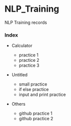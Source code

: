 # NLP_Training
  NLP Training records
  
### Index
- Calculator
  - practice 1
  - practice 2
  - practice 3
  
- Untitled
  - small practice
  - if else practice
  - input and print practice
  
- Others
  - github practice 1
  - github practice 2
  
